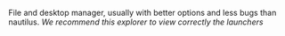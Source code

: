 File and desktop manager, usually with better options and less bugs than nautilus. *We recommend this explorer to view correctly the launchers*
